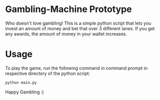 # Gambling-Machine Prototype
Who doesn't love gambling! This is a simple python script that lets you invest an amount of money and bet that over 3 different lanes. If you get any awards, the amount of money in your wallet increases. 

# Usage
To play the game, run the following command in command prompt in respective directory of the python script:
```
python main.py
```

Happy Gambling :)
